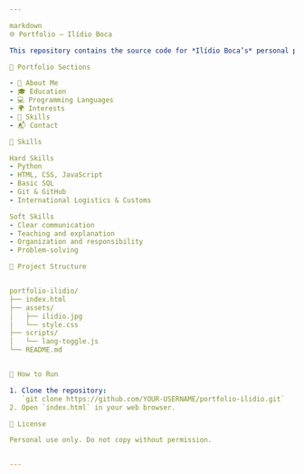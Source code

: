 ```yaml
---

markdown
🌐 Portfolio — Ilídio Boca

This repository contains the source code for *Ilídio Boca’s* personal portfolio. He is a student and tutor focused on *Customs Management*, *International Logistics*, and *Software Development*. The site was built using HTML, CSS, and pure JavaScript, with a responsive layout and bilingual support: *Portuguese 🇧🇷* and *English 🇬🇧*.

📌 Portfolio Sections

- 📝 About Me  
- 🎓 Education  
- 💻 Programming Languages  
- 🌍 Interests  
- 🔧 Skills  
- 📬 Contact  

🧠 Skills

Hard Skills
- Python
- HTML, CSS, JavaScript
- Basic SQL
- Git & GitHub
- International Logistics & Customs

Soft Skills
- Clear communication
- Teaching and explanation
- Organization and responsibility
- Problem-solving

📁 Project Structure


portfolio-ilidio/
├── index.html
├── assets/
│   ├── ilidio.jpg
│   └── style.css
├── scripts/
│   └── lang-toggle.js
└── README.md


🚀 How to Run

1. Clone the repository:
   `git clone https://github.com/YOUR-USERNAME/portfolio-ilidio.git`
2. Open `index.html` in your web browser.

📄 License

Personal use only. Do not copy without permission.


---
```

